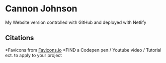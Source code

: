 # Cannon Johnson
My Website version controlled with GitHub and deployed with Netlify

## Citations
*Favicons from [Favicons.io](https://favicon.io/favicon-converter/)
*FIND a Codepen pen / Youtube video / Tutorial ect. to apply to your project